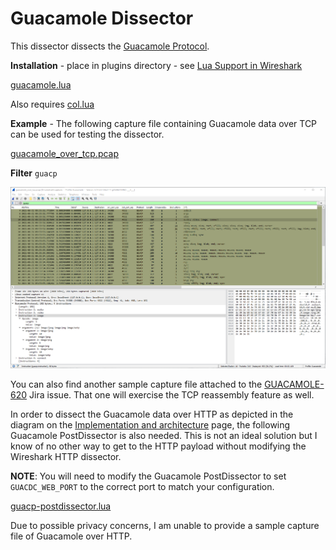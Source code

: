 # Guacamole Dissector

This dissector dissects the [Guacamole Protocol](https://guacamole.apache.org/doc/gug/guacamole-protocol.html).

**Installation** - place in plugins directory - see [Lua Support in Wireshark](https://www.wireshark.org/docs/wsdg_html_chunked/wsluarm.html)  

[guacamole.lua](uploads/f70794ce679ed7ebe7ac67c45aeeba7e/guacamole.lua)

Also requires [col.lua](uploads/815ba39e89ef7aba3258c09620f0837c/col.lua)

**Example** - The following capture file containing Guacamole data over TCP can be used for testing the dissector.

[guacamole_over_tcp.pcap](uploads/17d12b8ac4f05c25ef7b83ed11f08550/guacamole_over_tcp.pcap)

**Filter** `guacp`

![guacamole_over_tcp](uploads/48ff80ee3e8ace9f683e9b73856cbc33/guacamole_over_tcp.png)

You can also find another sample capture file attached to the [GUACAMOLE-620](https://issues.apache.org/jira/browse/GUACAMOLE-620) Jira issue.  That one will exercise the TCP reassembly feature as well.

In order to dissect the Guacamole data over HTTP as depicted in the diagram on the [Implementation and architecture](https://guacamole.apache.org/doc/gug/guacamole-architecture.html) page, the following Guacamole PostDissector is also needed.  This is not an ideal solution but I know of no other way to get to the HTTP payload without modifying the Wireshark HTTP dissector.

**NOTE**: You will need to modify the Guacamole PostDissector to set `GUACDC_WEB_PORT` to the correct port to match your configuration.

[guacp-postdissector.lua](uploads/935f4169dd7efef222a2fcad0eab8e36/guacp-postdissector.lua)

Due to possible privacy concerns, I am unable to provide a sample capture file of Guacamole over HTTP.